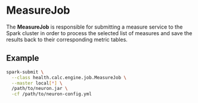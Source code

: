 # MeasureJob

The **MeasureJob** is responsible for submitting a measure service to the Spark cluster in order to process the selected list of measures and save the results back to their corresponding metric tables. 

## Example

```bash
spark-submit \
  --class health.calc.engine.job.MeasureJob \
  --master local[*] \
  /path/to/neuron.jar \
  -cf /path/to/neuron-config.yml
```